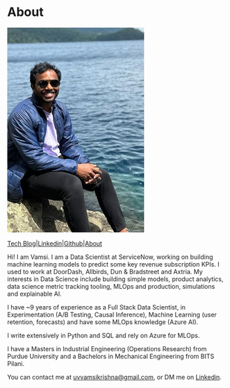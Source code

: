 # About

<img src="/images/about/vamsi_photo2.png"/>

[Tech Blog](https://vamsiuppala.github.io/)|[Linkedin](https://www.linkedin.com/in/vamsiuppala/)|[Github](https://github.com/vamsiuppala)|[About](https://vamsiuppala.github.io/about.html)

Hi! I am Vamsi. I am a Data Scientist at ServiceNow, working on building machine learning models to predict some key revenue subscription KPIs. I used to work at DoorDash, Allbirds, Dun & Bradstreet and Axtria. My interests in Data Science include building simple models, product analytics, data science metric tracking tooling, MLOps and production, simulations and explainable AI.

I have ~9 years of experience as a Full Stack Data Scientist, in Experimentation (A/B Testing, Causal Inference), Machine Learning (user retention, forecasts) and have some MLOps knowledge (Azure AI).

I write extensively in Python and SQL and rely on Azure for MLOps. 

I have a Masters in Industrial Engineering (Operations Research) from Purdue University and a Bachelors in Mechanical Engineering from BITS Pilani.

You can contact me at uvvamsikrishna@gmail.com, or DM me on [Linkedin](https://www.linkedin.com/in/vamsiuppala/).